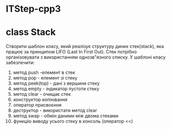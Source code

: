 # ITStep-cpp3
# class Stack

Створити шаблон класу, який реалізує структуру диних стек(stack), яка працює за принципом LIFO (Last In First Out).
Стек потрібно організовувати з використанням однозв"язного списку.
У шаблоні класу забезпечити:
1) метод push -елемент в стек
2) метод pop - елемент зі стеку
3) метод peek(top) - дані з вершини стеку
4) метод empty - індикатор пустоти стеку
5) метод clear - очищає стек
5) конструктор копіювання
6) оператор присвоєння
7) деструктор - використати метод clear
8) метод swap -  обмін даними між двома стеками
8) функцію виводу усього стеку в консоль (оператор <<)
